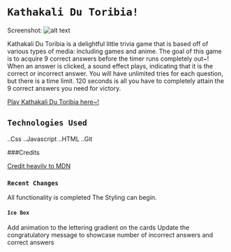 # `Kathakali Du Toribia!`

Screenshot: ![alt text](./assets/Screenshot%202024-04-04%20at%203.38.55 PM.png)






Kathakali Du Toribia is a delightful little trivia game that is based off of various types of media: including games and anime. 
The goal of this game is to acquire 9 correct answers before the timer runs completely out~!
When an answer is clicked, a sound effect plays, indicating that it is the correct or incorrect answer.
You will have unlimited tries for each question, but there is a time limit. 120 seconds is all you have to completely attain the 9 correct answers you need for victory.


[Play Kathakali Du Toribia here~!](https://kathakalidutoribia.netlify.app/)


## `Technologies Used`

..Css
..Javascript
..HTML
..Git


###Credits

[Credit heavily to MDN](https://developer.mozilla.org/en-US/)


### `Recent Changes`
All functionality is completed
The Styling can begin.



#### `Ice Box`

Add animation to the lettering
gradient on the cards
Update the congratulatory message to showcase number of incorrect answers and correct answers


